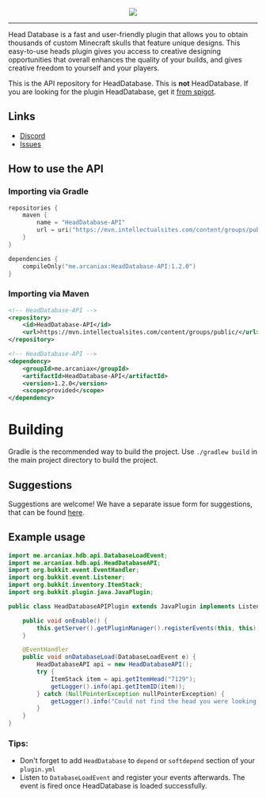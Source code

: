 <p align="center">
    <img src="https://i.imgur.com/rWd7qpw.png">
</p>

---

Head Database is a fast and user-friendly plugin that allows you to obtain thousands of custom Minecraft skulls that feature unique designs.
This easy-to-use heads plugin gives you access to creative designing opportunities that overall enhances the quality of your builds, and gives creative freedom to yourself and your players.

This is the API repository for HeadDatabase. This is **not** HeadDatabase.
If you are looking for the plugin HeadDatabase, get it [from spigot](https://www.spigotmc.org/resources/14280/).

## Links

* [Discord](https://discord.gg/jpRVrjd)
* [Issues](https://github.com/Arcaniax-Development/HeadDatabase-API/issues)

## How to use the API

### Importing via Gradle
```kotlin
repositories {
    maven {
        name = "HeadDatabase-API"
        url = uri("https://mvn.intellectualsites.com/content/groups/public/")
    }
}

dependencies {
    compileOnly("me.arcaniax:HeadDatabase-API:1.2.0")
}
```

### Importing via Maven
```xml
<!-- HeadDatabase-API -->
<repository>
    <id>HeadDatabase-API</id>
    <url>https://mvn.intellectualsites.com/content/groups/public/</url>
</repository>

<!-- HeadDatabase-API -->
<dependency>
    <groupId>me.arcaniax</groupId>
    <artifactId>HeadDatabase-API</artifactId>
    <version>1.2.0</version>
    <scope>provided</scope>
</dependency>
```

# Building
Gradle is the recommended way to build the project. Use `./gradlew build` in the main project directory to build the project.

## Suggestions
Suggestions are welcome! We have a separate issue form for suggestions, that can be found [here](https://github.com/Brennian/HeadDatabase-API/issues).

## Example usage
```java
import me.arcaniax.hdb.api.DatabaseLoadEvent;
import me.arcaniax.hdb.api.HeadDatabaseAPI;
import org.bukkit.event.EventHandler;
import org.bukkit.event.Listener;
import org.bukkit.inventory.ItemStack;
import org.bukkit.plugin.java.JavaPlugin;

public class HeadDatabaseAPIPlugin extends JavaPlugin implements Listener {

    public void onEnable() {
        this.getServer().getPluginManager().registerEvents(this, this);
    }

    @EventHandler
    public void onDatabaseLoad(DatabaseLoadEvent e) {
        HeadDatabaseAPI api = new HeadDatabaseAPI();
        try {
            ItemStack item = api.getItemHead("7129");
            getLogger().info(api.getItemID(item));
        } catch (NullPointerException nullPointerException) {
            getLogger().info("Could not find the head you were looking for");
        }
    }
}
```
### Tips:

- Don't forget to add `HeadDatabase` to `depend` or `softdepend` section of your `plugin.yml`
- Listen to `DatabaseLoadEvent` and register your events afterwards. The event is fired once HeadDatabase is loaded successfully.
